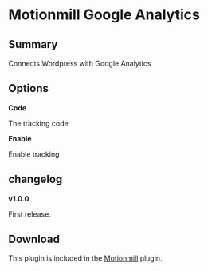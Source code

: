 Motionmill Google Analytics
===========================

Summary
-------

Connects Wordpress with Google Analytics

Options
-------

__Code__

The tracking code

__Enable__

Enable tracking

changelog
---------

__v1.0.0__

First release.

Download
--------

This plugin is included in the [Motionmill](https://github.com/addwittz/motionmill) plugin.

